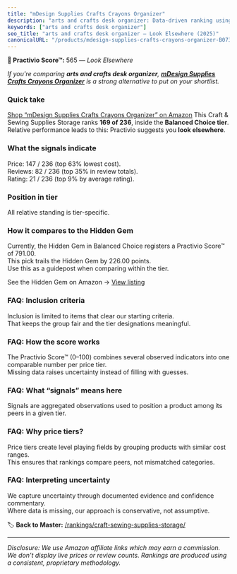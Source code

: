 ```yaml
---
title: "mDesign Supplies Crafts Crayons Organizer"
description: "arts and crafts desk organizer: Data-driven ranking using the Practivio Score™. Positioned by quality, value, demand, findability, momentum."
keywords: ["arts and crafts desk organizer"]
seo_title: "arts and crafts desk organizer — Look Elsewhere (2025)"
canonicalURL: "/products/mdesign-supplies-crafts-crayons-organizer-B073X6XHWH/"
---
```


**🚫 Practivio Score™:** 565 — _Look Elsewhere_


*If you're comparing **arts and crafts desk organizer**, **[mDesign Supplies Crafts Crayons Organizer](https://www.amazon.com/dp/B073X6XHWH?tag=practivio-20)** is a strong alternative to put on your shortlist.*
### Quick take
[Shop “mDesign Supplies Crafts Crayons Organizer” on Amazon](https://www.amazon.com/dp/B073X6XHWH?tag=practivio-20)
This Craft & Sewing Supplies Storage ranks **169 of 236**, inside the **Balanced Choice tier**.  
Relative performance leads to this: Practivio suggests you **look elsewhere**.

### What the signals indicate
Price: 147 / 236 (top 63% lowest cost).  
Reviews: 82 / 236 (top 35% in review totals).  
Rating: 21 / 236 (top 9% by average rating).  

### Position in tier
All relative standing is tier-specific.

### How it compares to the Hidden Gem
Currently, the Hidden Gem in Balanced Choice registers a Practivio Score™ of 791.00.  
This pick trails the Hidden Gem by 226.00 points.  
Use this as a guidepost when comparing within the tier.  

See the Hidden Gem on Amazon → [View listing](https://www.amazon.com/dp/B07KRWPSS2?tag=practivio-20)

### FAQ: Inclusion criteria
Inclusion is limited to items that clear our starting criteria.  
That keeps the group fair and the tier designations meaningful.

### FAQ: How the score works
The Practivio Score™ (0–100) combines several observed indicators into one comparable number per price tier.  
Missing data raises uncertainty instead of filling with guesses.

### FAQ: What “signals” means here
Signals are aggregated observations used to position a product among its peers in a given tier.

### FAQ: Why price tiers?
Price tiers create level playing fields by grouping products with similar cost ranges.  
This ensures that rankings compare peers, not mismatched categories.

### FAQ: Interpreting uncertainty
We capture uncertainty through documented evidence and confidence commentary.  
Where data is missing, our approach is conservative, not assumptive.


🏷️ **Back to Master:** [/rankings/craft-sewing-supplies-storage/](/rankings/craft-sewing-supplies-storage/)

---
_Disclosure: We use Amazon affiliate links which may earn a commission. We don’t display live prices or review counts. Rankings are produced using a consistent, proprietary methodology._
